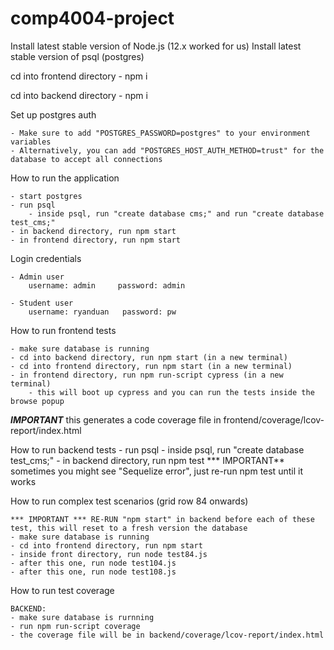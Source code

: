# comp4004-project

Install latest stable version of Node.js (12.x worked for us)
Install latest stable version of psql (postgres) 

cd into frontend directory
    - npm i

cd into backend directory
    - npm i 

Set up postgres auth

    - Make sure to add "POSTGRES_PASSWORD=postgres" to your environment variables
    - Alternatively, you can add "POSTGRES_HOST_AUTH_METHOD=trust" for the database to accept all connections

How to run the application

    - start postgres
    - run psql
        - inside psql, run "create database cms;" and run "create database test_cms;"
    - in backend directory, run npm start
    - in frontend directory, run npm start

Login credentials
    
    - Admin user
        username: admin     password: admin
    
    - Student user
        username: ryanduan   password: pw

How to run frontend tests

    - make sure database is running
    - cd into backend directory, run npm start (in a new terminal)
    - cd into frontend directory, run npm start (in a new terminal)
    - in frontend directory, run npm run-script cypress (in a new terminal)
        - this will boot up cypress and you can run the tests inside the browse popup
***IMPORTANT*** this generates a code coverage file in frontend/coverage/lcov-report/index.html

How to run backend tests
    - run psql
        - inside psql, run "create database test_cms;"
    - in backend directory, run npm test
    *** IMPORTANT** sometimes you might see "Sequelize error", just re-run npm test until it works

How to run complex test scenarios (grid row 84 onwards)

    *** IMPORTANT *** RE-RUN "npm start" in backend before each of these test, this will reset to a fresh version the database
    - make sure database is running
    - cd into frontend directory, run npm start
    - inside front directory, run node test84.js
    - after this one, run node test104.js
    - after this one, run node test108.js

How to run test coverage

    BACKEND:
    - make sure database is rurnning
    - run npm run-script coverage
    - the coverage file will be in backend/coverage/lcov-report/index.html
